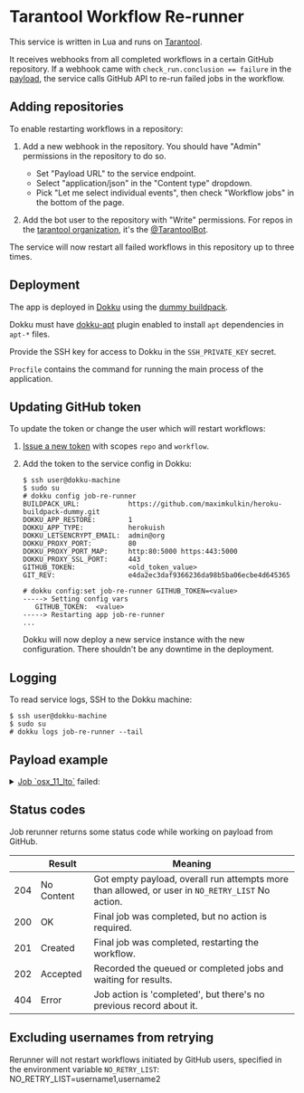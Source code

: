 # Tarantool Workflow Re-runner

This service is written in Lua and runs on [Tarantool](https://tarantool.io).

It receives webhooks from all completed workflows in a certain GitHub repository.
If a webhook came with `check_run.conclusion == failure` in the 
[payload](https://docs.github.com/en/developers/webhooks-and-events/webhooks/webhook-events-and-payloads#check_run), 
the service calls GitHub API to re-run failed jobs in the workflow.

## Adding repositories

To enable restarting workflows in a repository:

1. Add a new webhook in the repository.
   You should have "Admin" permissions in the repository to do so.
   
   * Set "Payload URL" to the service endpoint.
   * Select "application/json" in the "Content type" dropdown.
   * Pick "Let me select individual events", then check "Workflow jobs" in the bottom of the page.
   
   
2. Add the bot user to the repository with "Write" permissions.
   For repos in the [tarantool organization](https://github.com/tarantool),
   it's the [@TarantoolBot](https://github.com/TarantoolBot).
   
The service will now restart all failed workflows in this repository up to three times.

## Deployment

The app is deployed in [Dokku](https://dokku.com) using the 
[dummy buildpack](https://github.com/maximkulkin/heroku-buildpack-dummy).

Dokku must have [dokku-apt](https://github.com/dokku-community/dokku-apt)
plugin enabled to install `apt` dependencies in `apt-*` files.

Provide the SSH key for access to Dokku in the `SSH_PRIVATE_KEY` secret.

`Procfile` contains the command for running the main process of the application.

## Updating GitHub token

To update the token or change the user which will restart workflows:

1. [Issue a new token](https://github.com/settings/tokens/new) with scopes `repo` and `workflow`.
2. Add the token to the service config in Dokku:

    ```console
    $ ssh user@dokku-machine
    $ sudo su
    # dokku config job-re-runner
    BUILDPACK_URL:            https://github.com/maximkulkin/heroku-buildpack-dummy.git
    DOKKU_APP_RESTORE:        1
    DOKKU_APP_TYPE:           herokuish
    DOKKU_LETSENCRYPT_EMAIL:  admin@org
    DOKKU_PROXY_PORT:         80
    DOKKU_PROXY_PORT_MAP:     http:80:5000 https:443:5000
    DOKKU_PROXY_SSL_PORT:     443
    GITHUB_TOKEN:             <old_token_value>
    GIT_REV:                  e4da2ec3daf9366236da98b5ba06ecbe4d645365

    # dokku config:set job-re-runner GITHUB_TOKEN=<value>
    -----> Setting config vars
       GITHUB_TOKEN:  <value>
    -----> Restarting app job-re-runner
    ...
    ```
    
    Dokku will now deploy a new service instance with the new configuration.
    There shouldn't be any downtime in the deployment.
    
## Logging

To read service logs, SSH to the Dokku machine:

```console
$ ssh user@dokku-machine
$ sudo su
# dokku logs job-re-runner --tail
```

## Payload example

<details>
<summary>
<a href="https://github.com/tarantool/tarantool/runs/8039369388?check_suite_focus=true">Job `osx_11_lto`</a>
failed:
</summary>

```json
{
   "workflow_job": {
      "head_sha": "0d5ec357fb8684bd26a74f0b8b3a5020768688eb",
      "id": 11786061154,
      "head_branch": "master",
      "node_id": "CR_kwDOH2Isjs8AAAACvoEFYg",
      "workflow_name": "Deploy branch",
      "url": "https:\/\/api.github.com\/repos\/tarantool\/devx-team-sandbox\/actions\/jobs\/11786061154",
      "run_url": "https:\/\/api.github.com\/repos\/tarantool\/devx-team-sandbox\/actions\/runs\/4341897961",
      "run_id": 4341897961,
      "status": "in_progress",
      "conclusion": null,
      "runner_group_id": 1,
      "completed_at": null,
      "runner_name": "ghacts-shared-1-2-n1",
      "created_at": "2023-03-06T09:30:16Z",
      "steps": [
         {
            "number": 1,
            "conclusion": null,
            "status": "in_progress",
            "completed_at": null,
            "name": "Set up job",
            "started_at": "2023-03-06T09:30:19.000Z"
         }
      ],
      "run_attempt": 1,
      "runner_id": 232,
      "check_run_url": "https:\/\/api.github.com\/repos\/tarantool\/devx-team-sandbox\/check-runs\/11786061154",
      "labels": [
         "self-hosted",
         "Linux",
         "flavor-1-2"
      ],
      "runner_group_name": "Default",
      "started_at": "2023-03-06T09:30:20Z",
      "name": "other-job (5, 1)",
      "html_url": "https:\/\/github.com\/tarantool\/devx-team-sandbox\/actions\/runs\/4341897961\/jobs\/7582057694"
   },
   "sender": {
      "login": "lastoCHka42",
      "events_url": "https:\/\/api.github.com\/users\/lastoCHka42\/events{\/privacy}",
      "gists_url": "https:\/\/api.github.com\/users\/lastoCHka42\/gists{\/gist_id}",
      "repos_url": "https:\/\/api.github.com\/users\/lastoCHka42\/repos",
      "node_id": "MDQ6VXNlcjg4NzQ2Nzkw",
      "gravatar_id": "",
      "received_events_url": "https:\/\/api.github.com\/users\/lastoCHka42\/received_events",
      "starred_url": "https:\/\/api.github.com\/users\/lastoCHka42\/starred{\/owner}{\/repo}",
      "avatar_url": "https:\/\/avatars.githubusercontent.com\/u\/88746790?v=4",
      "site_admin": false,
      "type": "User",
      "html_url": "https:\/\/github.com\/lastoCHka42",
      "id": 88746790,
      "followers_url": "https:\/\/api.github.com\/users\/lastoCHka42\/followers",
      "subscriptions_url": "https:\/\/api.github.com\/users\/lastoCHka42\/subscriptions",
      "following_url": "https:\/\/api.github.com\/users\/lastoCHka42\/following{\/other_user}",
      "url": "https:\/\/api.github.com\/users\/lastoCHka42",
      "organizations_url": "https:\/\/api.github.com\/users\/lastoCHka42\/orgs"
   },
   "action": "in_progress",
   "organization": {
      "members_url": "https:\/\/api.github.com\/orgs\/tarantool\/members{\/member}",
      "login": "tarantool",
      "issues_url": "https:\/\/api.github.com\/orgs\/tarantool\/issues",
      "events_url": "https:\/\/api.github.com\/orgs\/tarantool\/events",
      "repos_url": "https:\/\/api.github.com\/orgs\/tarantool\/repos",
      "node_id": "MDEyOk9yZ2FuaXphdGlvbjIzNDQ5MTk=",
      "public_members_url": "https:\/\/api.github.com\/orgs\/tarantool\/public_members{\/member}",
      "url": "https:\/\/api.github.com\/orgs\/tarantool",
      "hooks_url": "https:\/\/api.github.com\/orgs\/tarantool\/hooks",
      "avatar_url": "https:\/\/avatars.githubusercontent.com\/u\/2344919?v=4",
      "id": 2344919,
      "description": "In-memory computing platform with flexible data schema."
   },
   "repository": {
      "disabled": false,
      "subscribers_url": "https:\/\/api.github.com\/repos\/tarantool\/devx-team-sandbox\/subscribers",
      "private": false,
      "notifications_url": "https:\/\/api.github.com\/repos\/tarantool\/devx-team-sandbox\/notifications{?since,all,participating}",
      "tags_url": "https:\/\/api.github.com\/repos\/tarantool\/devx-team-sandbox\/tags",
      "pushed_at": "2023-02-14T12:18:16Z",
      "description": "Tests and experiments in the DevX team",
      "license": null,
      "deployments_url": "https:\/\/api.github.com\/repos\/tarantool\/devx-team-sandbox\/deployments",
      "keys_url": "https:\/\/api.github.com\/repos\/tarantool\/devx-team-sandbox\/keys{\/key_id}",
      "comments_url": "https:\/\/api.github.com\/repos\/tarantool\/devx-team-sandbox\/comments{\/number}",
      "language": null,
      "has_wiki": false,
      "releases_url": "https:\/\/api.github.com\/repos\/tarantool\/devx-team-sandbox\/releases{\/id}",
      "has_downloads": true,
      "forks_url": "https:\/\/api.github.com\/repos\/tarantool\/devx-team-sandbox\/forks",
      "has_pages": false,
      "watchers_count": 0,
      "downloads_url": "https:\/\/api.github.com\/repos\/tarantool\/devx-team-sandbox\/downloads",
      "size": 5,
      "assignees_url": "https:\/\/api.github.com\/repos\/tarantool\/devx-team-sandbox\/assignees{\/user}",
      "issues_url": "https:\/\/api.github.com\/repos\/tarantool\/devx-team-sandbox\/issues{\/number}",
      "commits_url": "https:\/\/api.github.com\/repos\/tarantool\/devx-team-sandbox\/commits{\/sha}",
      "clone_url": "https:\/\/github.com\/tarantool\/devx-team-sandbox.git",
      "owner": {
         "login": "tarantool",
         "events_url": "https:\/\/api.github.com\/users\/tarantool\/events{\/privacy}",
         "gists_url": "https:\/\/api.github.com\/users\/tarantool\/gists{\/gist_id}",
         "repos_url": "https:\/\/api.github.com\/users\/tarantool\/repos",
         "node_id": "MDEyOk9yZ2FuaXphdGlvbjIzNDQ5MTk=",
         "gravatar_id": "",
         "received_events_url": "https:\/\/api.github.com\/users\/tarantool\/received_events",
         "starred_url": "https:\/\/api.github.com\/users\/tarantool\/starred{\/owner}{\/repo}",
         "avatar_url": "https:\/\/avatars.githubusercontent.com\/u\/2344919?v=4",
         "site_admin": false,
         "type": "Organization",
         "html_url": "https:\/\/github.com\/tarantool",
         "id": 2344919,
         "followers_url": "https:\/\/api.github.com\/users\/tarantool\/followers",
         "subscriptions_url": "https:\/\/api.github.com\/users\/tarantool\/subscriptions",
         "following_url": "https:\/\/api.github.com\/users\/tarantool\/following{\/other_user}",
         "url": "https:\/\/api.github.com\/users\/tarantool",
         "organizations_url": "https:\/\/api.github.com\/users\/tarantool\/orgs"
      },
      "languages_url": "https:\/\/api.github.com\/repos\/tarantool\/devx-team-sandbox\/languages",
      "hooks_url": "https:\/\/api.github.com\/repos\/tarantool\/devx-team-sandbox\/hooks",
      "git_commits_url": "https:\/\/api.github.com\/repos\/tarantool\/devx-team-sandbox\/git\/commits{\/sha}",
      "name": "devx-team-sandbox",
      "teams_url": "https:\/\/api.github.com\/repos\/tarantool\/devx-team-sandbox\/teams",
      "updated_at": "2022-10-05T11:24:55Z",
      "issue_events_url": "https:\/\/api.github.com\/repos\/tarantool\/devx-team-sandbox\/issues\/events{\/number}",
      "default_branch": "master",
      "events_url": "https:\/\/api.github.com\/repos\/tarantool\/devx-team-sandbox\/events",
      "homepage": null,
      "node_id": "R_kgDOH2Isjg",
      "pulls_url": "https:\/\/api.github.com\/repos\/tarantool\/devx-team-sandbox\/pulls{\/number}",
      "visibility": "public",
      "url": "https:\/\/api.github.com\/repos\/tarantool\/devx-team-sandbox",
      "statuses_url": "https:\/\/api.github.com\/repos\/tarantool\/devx-team-sandbox\/statuses\/{sha}",
      "git_url": "git:\/\/github.com\/tarantool\/devx-team-sandbox.git",
      "branches_url": "https:\/\/api.github.com\/repos\/tarantool\/devx-team-sandbox\/branches{\/branch}",
      "issue_comment_url": "https:\/\/api.github.com\/repos\/tarantool\/devx-team-sandbox\/issues\/comments{\/number}",
      "created_at": "2022-08-19T08:39:08Z",
      "labels_url": "https:\/\/api.github.com\/repos\/tarantool\/devx-team-sandbox\/labels{\/name}",
      "trees_url": "https:\/\/api.github.com\/repos\/tarantool\/devx-team-sandbox\/git\/trees{\/sha}",
      "web_commit_signoff_required": false,
      "archived": false,
      "allow_forking": true,
      "topics": [
      ],
      "id": 526527630,
      "watchers": 0,
      "open_issues": 1,
      "has_issues": true,
      "forks": 0,
      "contributors_url": "https:\/\/api.github.com\/repos\/tarantool\/devx-team-sandbox\/contributors",
      "mirror_url": null,
      "open_issues_count": 1,
      "is_template": false,
      "milestones_url": "https:\/\/api.github.com\/repos\/tarantool\/devx-team-sandbox\/milestones{\/number}",
      "git_tags_url": "https:\/\/api.github.com\/repos\/tarantool\/devx-team-sandbox\/git\/tags{\/sha}",
      "subscription_url": "https:\/\/api.github.com\/repos\/tarantool\/devx-team-sandbox\/subscription",
      "forks_count": 0,
      "git_refs_url": "https:\/\/api.github.com\/repos\/tarantool\/devx-team-sandbox\/git\/refs{\/sha}",
      "html_url": "https:\/\/github.com\/tarantool\/devx-team-sandbox",
      "svn_url": "https:\/\/github.com\/tarantool\/devx-team-sandbox",
      "contents_url": "https:\/\/api.github.com\/repos\/tarantool\/devx-team-sandbox\/contents\/{+path}",
      "merges_url": "https:\/\/api.github.com\/repos\/tarantool\/devx-team-sandbox\/merges",
      "stargazers_url": "https:\/\/api.github.com\/repos\/tarantool\/devx-team-sandbox\/stargazers",
      "full_name": "tarantool\/devx-team-sandbox",
      "archive_url": "https:\/\/api.github.com\/repos\/tarantool\/devx-team-sandbox\/{archive_format}{\/ref}",
      "fork": false,
      "collaborators_url": "https:\/\/api.github.com\/repos\/tarantool\/devx-team-sandbox\/collaborators{\/collaborator}",
      "ssh_url": "git@github.com:tarantool\/devx-team-sandbox.git",
      "stargazers_count": 0,
      "blobs_url": "https:\/\/api.github.com\/repos\/"
   }
}
```

</details>

## Status codes
Job rerunner returns some status code while working on payload from GitHub.

|     | Result     | Meaning                                                                                           |
|-----|------------|---------------------------------------------------------------------------------------------------|
| 204 | No Content | Got empty payload, overall run attempts more than allowed, or user in `NO_RETRY_LIST` No action.  |
| 200 | OK         | Final job was completed, but no action is required.                                               |
| 201 | Created    | Final job was completed, restarting the workflow.                                                 |
| 202 | Accepted   | Recorded the queued or completed jobs and waiting for results.                                    |
| 404 | Error      | Job action is 'completed', but there's no previous record about it.                               |

## Excluding usernames from retrying
Rerunner will not restart workflows initiated by GitHub users,
specified in the environment variable `NO_RETRY_LIST`:
NO_RETRY_LIST=username1,username2
